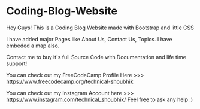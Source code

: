 # Coding-Blog-Website

Hey Guys! This is a Coding Blog Website made with Bootstrap and little CSS

I have added major Pages like About Us, Contact Us, Topics. I have embeded a map also.

Contact me to buy it's full Source Code with Documentation and life time support!

You can check out my FreeCodeCamp Profile Here >>> https://www.freecodecamp.org/technical-shoubhik

You can check out my Instagram Account here >>> https://www.instagram.com/technical_shoubhik/ Feel free to ask any help :)


